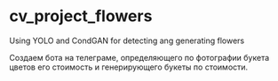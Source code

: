 # cv_project_flowers
Using YOLO and CondGAN for detecting ang generating flowers

Создаем бота на телеграме, определяющего по фотографии букета цветов его стоимость и генерирующего букеты по стоимости.
